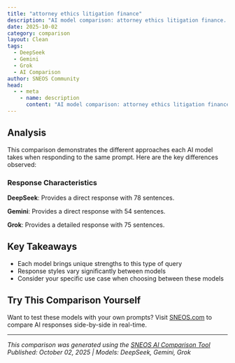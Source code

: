 ```yaml
---
title: "attorney ethics litigation finance"
description: "AI model comparison: attorney ethics litigation finance..."
date: 2025-10-02
category: comparison
layout: Clean
tags:
  - DeepSeek
  - Gemini
  - Grok
  - AI Comparison
author: SNEOS Community
head:
  - - meta
    - name: description
      content: "AI model comparison: attorney ethics litigation finance..."
---
```


<ChatComparison
  title="attorney ethics litigation finance"
  prompt="attorney ethics litigation finance"
  :responses='{"DeepSeek": "Of course. This is a critical and rapidly evolving area of legal ethics. The intersection of attorney ethics and litigation finance (also called third-party litigation funding or TPLF) involves a complex web of professional responsibility rules that attorneys must navigate carefully.\n\nHere\u2019s a breakdown of the key ethical issues, the rules involved, and the current state of play.\n\n### Core Ethical Principles at Stake\n\nThe primary ethical concerns for an attorney whose client is using a litigation funder stem from the lawyer\u0027s core duties to the client and to the court. These are primarily governed by the **American Bar Association\u0027s Model Rules of Professional Conduct** (which most states have adopted in some form).\n\n#### 1. **Professional Independence of Lawyer (Rule 5.4)**\n* **The Rule:** Generally prohibits a lawyer from sharing legal fees with a non-lawyer and from allowing a non-lawyer to direct or regulate the lawyer\u0027s professional judgment.\n* **The Conflict:** A litigation funder, having invested a significant amount of money, will have a strong financial interest in the outcome. The ethical danger is that the funder will attempt to exert control over litigation decisions\u2014such as whether to settle, for how much, or what legal strategies to pursue.\n* **Ethical Imperative:** The attorney must ensure that **all litigation decisions remain solely with the client, upon the attorney\u0027s advice.** The funder cannot be given veto power over settlement, the ability to hire/fire counsel, or direct access to the legal strategy. The attorney must vigorously resist any such interference.\n\n#### 2. **Confidentiality of Information (Rule 1.6)**\n* **The Rule:** A lawyer must not reveal information relating to the representation of a client without the client\u0027s informed consent.\n* **The Conflict:** To secure funding, the client (and their lawyer) must share detailed, confidential information with the funder\u2014case theories, strengths and weaknesses, damages models, etc. This is a necessary part of the funder\u0027s due diligence.\n* **Ethical Imperative:** The attorney must ensure the client provides **informed consent** to this disclosure, preferably in writing. This involves explaining the risks, including that the information is no longer completely confidential and could potentially be subject to discovery by the opposing party. A robust **Non-Disclosure Agreement (NDA)** with the funder is essential to protect this information.\n\n#### 3. **Avoidance of Conflicts of Interest (Rule 1.7 \u0026 1.8)**\n* **The Rule:** A lawyer must not represent a client if there is a significant risk that the lawyer\u0027s responsibilities to another (the funder) will materially limit the representation.\n* **The Conflict:** The attorney\u0027s duty is to the client alone. However, if the attorney has a past or ongoing relationship with a funder, or if the funder\u0027s financial interests (e.g., a desire for a quick, low return) conflict with the client\u0027s best interests (e.g., holding out for a larger verdict), a conflict arises.\n* **Ethical Imperative:** The attorney must identify and explain any potential conflicts to the client. The attorney must ensure the funding agreement does not create a \u0022tripartite relationship\u0022 where the lawyer owes duties to both the client and the funder.\n\n#### 4. **Attorney-Client Privilege and Work Product Doctrine**\n* **The Issue:** Sharing attorney work product (e.g., memos, strategy emails) with a third party can waive these critical legal protections, making the documents discoverable by the opponent.\n* **Ethical Imperative:** The key is to structure the disclosure under the \u0022common interest\u0022 doctrine, which can preserve privilege when information is shared with a third party who has a common legal (not just commercial) interest in the outcome. This must be documented carefully, often within the NDA.\n\n#### 5. **Fiduciary Duty and Control over the Litigation**\n* **The Rule:** The lawyer is a fiduciary for the client and must abide by the client\u0027s decisions concerning the objectives of the representation (Rule 1.2(a)).\n* **The Conflict:** A funding agreement that gives the funder control over settlement or other key decisions effectively usurps the client\u0027s authority and the lawyer\u0027s fiduciary role.\n* **Ethical Imperative:** The attorney has a duty to review the funding agreement with the client and advise on its terms. If the agreement gives the funder undue control, the attorney must counsel the client against it, as it compromises the attorney\u0027s ability to provide zealous representation.\n\n### Key Practical Steps for Ethical Compliance\n\nTo manage these risks, an attorney should:\n\n1. **Secure Informed Client Consent in Writing:** Document that the client understands the terms of the funding agreement, the risks of disclosing confidential information, and that the funder will have no control over the litigation.\n2. **Scrutinize the Funding Agreement:** Carefully review the terms to ensure they do not violate ethical rules. Look for clauses related to control, settlement, and the funder\u0027s recourse if the case is settled against its wishes.\n3. **Use a Strong NDA:** The non-disclosure agreement should explicitly state that disclosures are made for the purpose of securing funding and are protected by the common interest doctrine to preserve privilege.\n4. **Maintain a \u0022Firewall\u0022:** Communicate directly and only with the client on all substantive legal matters. Keep the funder informed only as authorized by the client and without ceding decision-making power.\n5. **Be Wary of \u0022Champerty and Maintenance\u0022:** While largely abolished in the U.S., some states still have old laws against frivolous litigation. Ensure the funding arrangement is not promoting a frivolous suit.\n\n### The Evolving Regulatory Landscape\n\nThe ethics of litigation finance are not static. Key developments include:\n\n* **ABA Formal Opinion 480 (2020):** This was a landmark opinion that largely endorsed litigation finance, provided attorneys adhere to the ethical guardrails discussed above. It confirmed that disclosing information to a funder does not *automatically* waive privilege if done correctly.\n* **State Bar Ethics Opinions:** Many state bars (e.g., New York, D.C., California) have issued their own opinions, largely aligning with the ABA\u0027s approach but with state-specific nuances.\n* **The Disclosure Debate:** A major ongoing controversy is whether funding agreements must be disclosed to the opposing party or the court. Currently:\n * There is **no general duty to disclose** in most U.S. jurisdictions.\n * However, courts are increasingly ordering disclosure in specific situations, such as when assessing potential conflicts of interest in class action settlements or when there is a question about the court\u0027s diversity jurisdiction.\n * The Federal Rules of Civil Procedure have been amended (Rule 26(b)(1)) to make funding agreements generally not discoverable, but a court can order disclosure for good cause.\n\n### Conclusion\n\nLitigation finance is a powerful tool for increasing access to justice, but it is fraught with ethical pitfalls. For an attorney, the guiding principle is **undivided loyalty to the client**. By being proactive\u2014securing informed consent, using robust NDAs, vigilantly protecting professional independence, and carefully vetting funding agreements\u2014an attorney can ethically utilize litigation finance while fully complying with their professional obligations.", "Gemini": "The intersection of attorney ethics and litigation finance is a complex and evolving area. Here\u0027s a breakdown of key considerations:\n\n**What is Litigation Finance?**\n\n* Also known as third-party funding, it involves a company (the funder) providing capital to a plaintiff (or sometimes a defendant) to pursue litigation.\n* The funder typically receives a portion of the proceeds from a successful outcome (settlement or judgment). If the case is lost, the funder generally receives nothing.\n* It can cover legal fees, expert witness costs, and other litigation expenses.\n\n**Ethical Issues for Attorneys:**\n\n* **Conflicts of Interest:**\n * **Disclosure:** Attorneys have a duty to disclose the existence of litigation finance to the opposing party and the court. Transparency is paramount. Failure to disclose could violate rules against concealing information.\n * **Influence:** An attorney\u0027s judgment must not be compromised by the funder\u0027s interests. The lawyer\u0027s primary duty is to the client, not the funder. Agreements should explicitly state that the lawyer\u0027s professional judgment is not controlled by the funder.\n * **Control:** The client retains ultimate control over litigation decisions, including settlement. Funders cannot dictate strategy or settlement terms. Model Rules of Professional Conduct 1.2 and 1.8 have relevance here.\n* **Confidentiality:**\n * Attorneys must protect client confidences. Due diligence by funders requires some information sharing, but this must be done carefully and with the client\u0027s informed consent. Redacting sensitive information and using non-disclosure agreements are common practices. Rule 1.6 of the Model Rules is critical.\n* **Unauthorized Practice of Law (UPL):**\n * Funders must not engage in the practice of law. They cannot provide legal advice or direct the litigation in a way that usurps the attorney\u0027s role.\n* **Fee Splitting:**\n * Many jurisdictions have rules against fee splitting with non-lawyers. Care must be taken to structure litigation finance agreements so that they are not considered impermissible fee splitting. The funder receives a return on their investment, not a direct share of the attorney\u0027s fees. Model Rule 5.4 is relevant.\n* **Duty of Candor to the Tribunal:**\n * Lawyers must be truthful to the court. This includes being forthright about the existence of litigation funding if disclosure is required.\n\n**Best Practices for Attorneys:**\n\n* **Thorough Due Diligence:** Carefully vet the litigation funder. Understand their investment philosophy and ethical standards.\n* **Clear Agreements:** Draft clear and comprehensive agreements with both the client and the funder. The agreement should address:\n * Control over litigation decisions\n * Confidentiality\n * Disclosure obligations\n * Termination rights\n * Dispute resolution\n* **Client Consent:** Obtain informed consent from the client regarding the litigation finance arrangement. Explain the potential risks and benefits.\n* **Maintain Independence:** Guard your professional independence and judgment. Never allow the funder to dictate strategy or compromise your ethical obligations.\n* **Transparency:** Be transparent with the opposing party and the court, as required by applicable rules and case law.\n\n**Arguments for Litigation Finance:**\n\n* **Access to Justice:** Levels the playing field, allowing plaintiffs with meritorious claims but limited resources to pursue justice against well-funded defendants.\n* **Merit Screening:** Funders conduct due diligence and only invest in cases they believe have a strong chance of success, which can help weed out frivolous lawsuits.\n* **Risk Sharing:** Reduces the financial risk for plaintiffs and law firms.\n* **Innovation:** Can foster innovation in legal services by providing capital for new technologies and strategies.\n\n**Arguments Against Litigation Finance:**\n\n* **Increased Litigation:** May encourage more litigation, including potentially weak or opportunistic claims.\n* **Undue Influence:** Could lead to undue influence by funders on litigation decisions and settlements.\n* **Information Asymmetry:** Funders may have more information and expertise than plaintiffs, potentially leading to unfair terms.\n* **Commodification of Justice:** Some argue that it turns litigation into a financial product, potentially undermining the integrity of the legal system.\n\n**Regulation:**\n\n* The regulation of litigation finance varies significantly across jurisdictions.\n* Some jurisdictions require disclosure of litigation funding, while others do not.\n* Some jurisdictions have specific rules or guidelines addressing ethical concerns related to litigation finance.\n* There is an ongoing debate about whether and how litigation finance should be regulated.\n\n**Key Resources:**\n\n* American Bar Association (ABA)\n* Various state bar associations\n* International Legal Finance Association (ILFA)\n\n**Disclaimer:** This information is for educational purposes only and should not be considered legal advice. Consult with an attorney in your jurisdiction for advice on specific ethical issues related to litigation finance. The law in this area is constantly evolving.\n", "Grok": "Attorney ethics in the context of litigation finance is an evolving area of legal practice and regulation. Litigation finance (also called third-party litigation funding) refers to a practice where a third party, unrelated to the case, provides funding to a plaintiff or law firm to cover the costs of litigation in exchange for a portion of the potential recovery. This practice raises several ethical considerations for attorneys, as it intersects with professional responsibilities, conflicts of interest, and client protection. Below is an overview of key ethical issues, rules, and considerations related to attorney ethics and litigation finance.\n\n### 1. **Overview of Litigation Finance**\n - Litigation finance can enable access to justice by allowing plaintiffs who lack financial resources to pursue meritorious claims.\n - Funders typically assess cases for their likelihood of success and may influence decisions about settlement or strategy, which can create ethical dilemmas for attorneys.\n - While litigation finance is legal in many jurisdictions, it remains unregulated or controversial in others, with concerns about champerty (an outdated doctrine prohibiting third-party investment in lawsuits) and maintenance.\n\n### 2. **Relevant Ethical Rules (Based on ABA Model Rules of Professional Conduct)**\n Attorneys must adhere to ethical rules, such as those outlined in the American Bar Association (ABA) Model Rules of Professional Conduct (MRPC), when engaging with litigation funders. Key rules include:\n \n - **Rule 1.6: Confidentiality of Information**\n - Attorneys must protect client information. Litigation funders often require detailed case information to evaluate whether to fund a case, which could risk breaching confidentiality.\n - Attorneys must obtain informed consent from clients before sharing case details with funders.\n\n - **Rule 1.7: Conflict of Interest**\n - A conflict of interest may arise if the funder\u2019s interests (e.g., pushing for a quick settlement to minimize costs) diverge from the client\u2019s interests (e.g., maximizing recovery through prolonged litigation).\n - Attorneys must ensure their duty of loyalty remains to the client, not the funder.\n\n - **Rule 1.2: Scope of Representation and Allocation of Authority**\n - Attorneys must maintain control over legal decisions and not allow funders to dictate strategy or settlement terms.\n - Funding agreements should explicitly state that the attorney and client retain decision-making authority.\n\n - **Rule 5.4: Professional Independence of a Lawyer**\n - Attorneys must avoid arrangements that compromise their professional independence. This includes not allowing funders to exert undue influence over the case.\n - Some funding agreements may blur the line between acceptable financial support and improper fee-sharing with non-lawyers, which is prohibited under Rule 5.4.\n\n - **Rule 1.5: Fees**\n - If a funder\u2019s repayment comes from the client\u2019s recovery, attorneys must ensure the client understands the financial implications and that the arrangement complies with rules on reasonable fees.\n\n### 3. **Key Ethical Issues in Litigation Finance**\n - **Disclosure of Funding Arrangements**\n - There is debate over whether attorneys must disclose litigation funding to opposing parties or courts. Some argue that funding arrangements are relevant to issues like conflicts of interest or settlement dynamics. Disclosure requirements vary by jurisdiction and court rules.\n - The ABA and some state bar associations have issued opinions suggesting that disclosure may be necessary in certain circumstances but is not always required unless it affects the case (e.g., ABA Formal Opinion 484, issued in 2018).\n\n - **Client Consent**\n - Attorneys must obtain informed consent from clients before entering into funding agreements. Clients should understand the terms of the funding, including how much of their recovery may go to the funder and any potential impact on the case.\n\n - **Control Over the Case**\n - Funders may seek to influence strategy or settlement to protect their investment. Attorneys must ensure that they maintain independence and prioritize the client\u2019s interests over the funder\u2019s desires.\n\n - **Potential for Exploitation**\n - Litigation funding can be expensive, with high interest rates or large shares of recovery going to funders. Attorneys have an ethical duty to ensure clients are not exploited and that the funding terms are fair and transparent.\n\n - **Champerty and Maintenance**\n - In some jurisdictions, litigation funding may still be viewed as violating traditional doctrines of champerty (investing in a lawsuit for profit) or maintenance (supporting litigation for an unrelated party). While many states have relaxed these rules, attorneys must be aware of local laws.\n\n### 4. **ABA and State Bar Guidance**\n - **ABA Formal Opinion 484 (2018)**: This opinion addresses ethical obligations in litigation funding. It emphasizes that lawyers must maintain independence, obtain informed consent, and avoid sharing confidential information without client permission. It also notes that funding arrangements do not inherently violate fee-sharing rules under Rule 5.4, provided the funder does not control the representation.\n - **State-Specific Rules**: Some states have issued their own ethics opinions or regulations on litigation funding. For example, New York and New Jersey have historically been cautious about funding arrangements due to champerty concerns, while states like California have taken a more permissive approach.\n\n### 5. **Practical Recommendations for Attorneys**\n - **Review Funding Agreements Carefully**: Ensure that the agreement does not cede control over legal decisions to the funder and complies with ethical rules.\n - **Obtain Informed Consent**: Fully disclose the terms of the funding arrangement to the client, including potential costs and risks.\n - **Protect Confidentiality**: Limit the disclosure of client information to what is necessary for the funder\u2019s evaluation, and use nondisclosure agreements if needed.\n - **Check Jurisdictional Rules**: Understand local laws and court rules regarding litigation funding and disclosure requirements.\n - **Maintain Independence**: Ensure that all strategic decisions are made in the client\u2019s best interest, not the funder\u2019s.\n\n### 6. **Emerging Trends and Regulation**\n - Litigation finance is a growing industry, and there is increasing discussion about the need for regulation to protect clients and ensure ethical practices.\n - Some jurisdictions, such as the U.K. and Australia, have more established frameworks for litigation funding, including disclosure requirements and oversight mechanisms.\n - In the U.S., federal courts and some states are beginning to address disclosure in discovery rules (e.g., amendments to the Federal Rules of Civil Procedure have been proposed to require disclosure of funding arrangements in certain cases).\n\n### 7. **Conclusion**\nLitigation finance can be a valuable tool for access to justice, but it poses significant ethical challenges for attorneys. By adhering to professional responsibility rules, obtaining informed client consent, maintaining independence, and staying informed about jurisdictional requirements, attorneys can navigate these challenges effectively. Attorneys should also stay updated on evolving guidance and regulations in this area, as litigation finance continues to gain prominence in legal practice.\n\nIf you have a specific scenario or jurisdiction in mind, I can provide more tailored information or research relevant case law or ethics opinions. Let me know!"}' 
  published-date="00:10"
/>

## Analysis

This comparison demonstrates the different approaches each AI model takes when responding to the same prompt. Here are the key differences observed:

### Response Characteristics

**DeepSeek**: Provides a direct response with 78 sentences. 

**Gemini**: Provides a direct response with 54 sentences. 

**Grok**: Provides a detailed response with 75 sentences. 

## Key Takeaways

- Each model brings unique strengths to this type of query
- Response styles vary significantly between models
- Consider your specific use case when choosing between these models

## Try This Comparison Yourself

Want to test these models with your own prompts? Visit [SNEOS.com](https://sneos.com) to compare AI responses side-by-side in real-time.

---

*This comparison was generated using the [SNEOS AI Comparison Tool](https://sneos.com)*
*Published: October 02, 2025 | Models: DeepSeek, Gemini, Grok*
